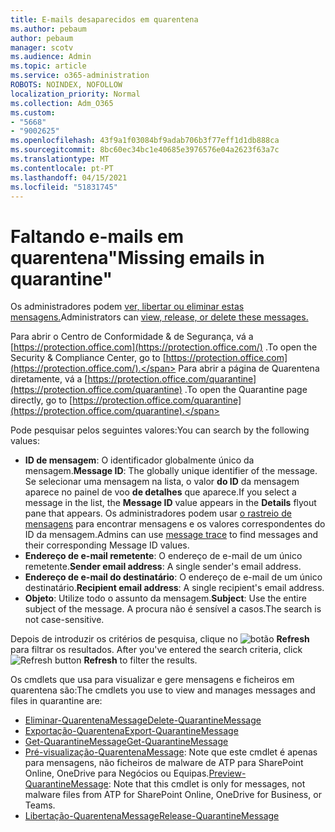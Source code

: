 ```yaml
---
title: E-mails desaparecidos em quarentena
ms.author: pebaum
author: pebaum
manager: scotv
ms.audience: Admin
ms.topic: article
ms.service: o365-administration
ROBOTS: NOINDEX, NOFOLLOW
localization_priority: Normal
ms.collection: Adm_O365
ms.custom:
- "5668"
- "9002625"
ms.openlocfilehash: 43f9a1f03084bf9adab706b3f77eff1d1db888ca
ms.sourcegitcommit: 8bc60ec34bc1e40685e3976576e04a2623f63a7c
ms.translationtype: MT
ms.contentlocale: pt-PT
ms.lasthandoff: 04/15/2021
ms.locfileid: "51831745"
---
```

# <a name="missing-emails-in-quarantine"></a><span data-ttu-id="00073-102">Faltando e-mails em quarentena"</span><span class="sxs-lookup"><span data-stu-id="00073-102">Missing emails in quarantine"</span></span>

<span data-ttu-id="00073-103">Os administradores podem [ver, libertar ou eliminar estas mensagens.](https://docs.microsoft.com/microsoft-365/security/office-365-security/manage-quarantined-messages-and-files?view=o365-worldwide)</span><span class="sxs-lookup"><span data-stu-id="00073-103">Administrators can [view, release, or delete these messages.](https://docs.microsoft.com/microsoft-365/security/office-365-security/manage-quarantined-messages-and-files?view=o365-worldwide)</span></span>

<span data-ttu-id="00073-104">Para abrir o Centro de Conformidade & de Segurança, vá a [https://protection.office.com](https://protection.office.com/) .</span><span class="sxs-lookup"><span data-stu-id="00073-104">To open the Security & Compliance Center, go to [https://protection.office.com](https://protection.office.com/).</span></span> <span data-ttu-id="00073-105">Para abrir a página de Quarentena diretamente, vá a [https://protection.office.com/quarantine](https://protection.office.com/quarantine) .</span><span class="sxs-lookup"><span data-stu-id="00073-105">To open the Quarantine page directly, go to [https://protection.office.com/quarantine](https://protection.office.com/quarantine).</span></span>  

<span data-ttu-id="00073-106">Pode pesquisar pelos seguintes valores:</span><span class="sxs-lookup"><span data-stu-id="00073-106">You can search by the following values:</span></span>  

- <span data-ttu-id="00073-107">**ID de mensagem**: O identificador globalmente único da mensagem.</span><span class="sxs-lookup"><span data-stu-id="00073-107">**Message ID**: The globally unique identifier of the message.</span></span> <span data-ttu-id="00073-108">Se selecionar uma mensagem na lista, o valor  **do ID**  da mensagem aparece no painel de voo  **de detalhes**  que aparece.</span><span class="sxs-lookup"><span data-stu-id="00073-108">If you select a message in the list, the  **Message ID**  value appears in the  **Details**  flyout pane that appears.</span></span> <span data-ttu-id="00073-109">Os administradores podem usar [o rastreio de mensagens](https://docs.microsoft.com/microsoft-365/security/office-365-security/message-trace-scc?view=o365-worldwide) para encontrar mensagens e os valores correspondentes do ID da mensagem.</span><span class="sxs-lookup"><span data-stu-id="00073-109">Admins can use [message trace](https://docs.microsoft.com/microsoft-365/security/office-365-security/message-trace-scc?view=o365-worldwide) to find messages and their corresponding Message ID values.</span></span>
- <span data-ttu-id="00073-110">**Endereço de e-mail remetente**: O endereço de e-mail de um único remetente.</span><span class="sxs-lookup"><span data-stu-id="00073-110">**Sender email address**: A single sender's email address.</span></span>
- <span data-ttu-id="00073-111">**Endereço de e-mail do destinatário**: O endereço de e-mail de um único destinatário.</span><span class="sxs-lookup"><span data-stu-id="00073-111">**Recipient email address**: A single recipient's email address.</span></span>
- <span data-ttu-id="00073-112">**Objeto**: Utilize todo o assunto da mensagem.</span><span class="sxs-lookup"><span data-stu-id="00073-112">**Subject**: Use the entire subject of the message.</span></span> <span data-ttu-id="00073-113">A procura não é sensível a casos.</span><span class="sxs-lookup"><span data-stu-id="00073-113">The search is not case-sensitive.</span></span>

<span data-ttu-id="00073-114">Depois de introduzir os critérios de pesquisa, clique no ![ botão ](https://docs.microsoft.com/microsoft-365/media/scc-quarantine-refresh.png?view=o365-worldwide) **Refresh** para filtrar os resultados.  </span><span class="sxs-lookup"><span data-stu-id="00073-114">After you've entered the search criteria, click  ![Refresh button](https://docs.microsoft.com/microsoft-365/media/scc-quarantine-refresh.png?view=o365-worldwide)  **Refresh**  to filter the results.</span></span>

<span data-ttu-id="00073-115">Os cmdlets que usa para visualizar e gere mensagens e ficheiros em quarentena são:</span><span class="sxs-lookup"><span data-stu-id="00073-115">The cmdlets you use to view and manages messages and files in quarantine are:</span></span>
- [<span data-ttu-id="00073-116">Eliminar-QuarentenaMessage</span><span class="sxs-lookup"><span data-stu-id="00073-116">Delete-QuarantineMessage</span></span>](https://docs.microsoft.com/powershell/module/exchange/delete-quarantinemessage)
- [<span data-ttu-id="00073-117">Exportação-Quarentena</span><span class="sxs-lookup"><span data-stu-id="00073-117">Export-QuarantineMessage</span></span>](https://docs.microsoft.com/powershell/module/exchange/export-quarantinemessage)
- [<span data-ttu-id="00073-118">Get-QuarantineMessage</span><span class="sxs-lookup"><span data-stu-id="00073-118">Get-QuarantineMessage</span></span>](https://docs.microsoft.com/powershell/module/exchange/get-quarantinemessage)
- <span data-ttu-id="00073-119">[Pré-visualização-QuarentenaMessage](https://docs.microsoft.com/powershell/module/exchange/preview-quarantinemessage): Note que este cmdlet é apenas para mensagens, não ficheiros de malware de ATP para SharePoint Online, OneDrive para Negócios ou Equipas.</span><span class="sxs-lookup"><span data-stu-id="00073-119">[Preview-QuarantineMessage](https://docs.microsoft.com/powershell/module/exchange/preview-quarantinemessage): Note that this cmdlet is only for messages, not malware files from ATP for SharePoint Online, OneDrive for Business, or Teams.</span></span>
- [<span data-ttu-id="00073-120">Libertação-QuarentenaMessage</span><span class="sxs-lookup"><span data-stu-id="00073-120">Release-QuarantineMessage</span></span>](https://docs.microsoft.com/powershell/module/exchange/release-quarantinemessage)